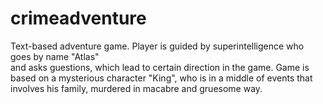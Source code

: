 # crimeadventure

Text-based adventure game. Player is guided by superintelligence who goes by name "Atlas"  
and asks guestions, which lead to certain direction in the game. Game
is based on a mysterious character "King", who is in a middle of events that involves his family, 
murdered in macabre and gruesome way.
